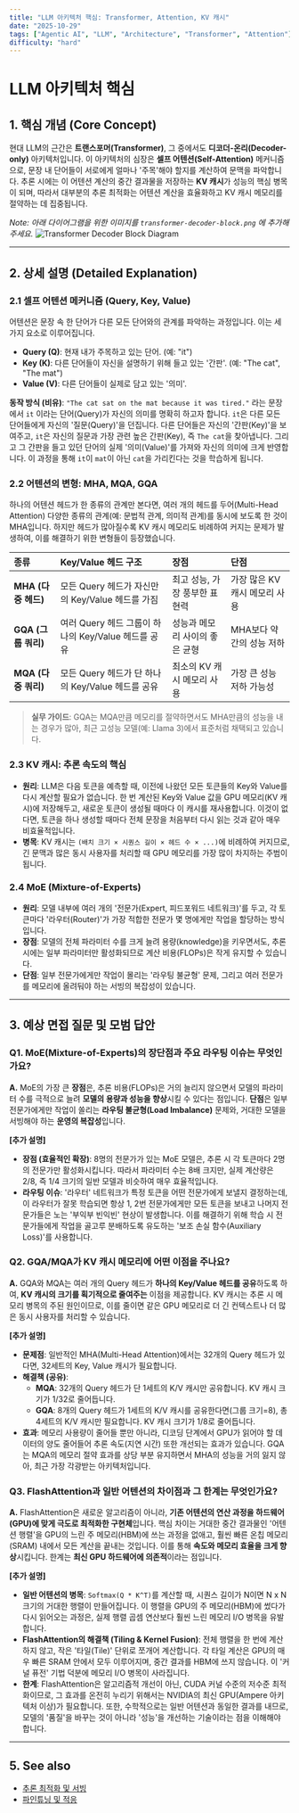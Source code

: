 ```yaml
---
title: "LLM 아키텍처 핵심: Transformer, Attention, KV 캐시"
date: "2025-10-29"
tags: ["Agentic AI", "LLM", "Architecture", "Transformer", "Attention"]
difficulty: "hard"
---
```


# LLM 아키텍처 핵심

## 1. 핵심 개념 (Core Concept)

현대 LLM의 근간은 **트랜스포머(Transformer)**, 그 중에서도 **디코더-온리(Decoder-only)** 아키텍처입니다. 이 아키텍처의 심장은 **셀프 어텐션(Self-Attention)** 메커니즘으로, 문장 내 단어들이 서로에게 얼마나 '주목'해야 할지를 계산하여 문맥을 파악합니다. 추론 시에는 이 어텐션 계산의 중간 결과물을 저장하는 **KV 캐시**가 성능의 핵심 병목이 되며, 따라서 대부분의 추론 최적화는 어텐션 계산을 효율화하고 KV 캐시 메모리를 절약하는 데 집중됩니다.

*Note: 아래 다이어그램을 위한 이미지를 `transformer-decoder-block.png` 에 추가해주세요.*
![Transformer Decoder Block Diagram](../../images/transformer-decoder-block.png)

---

## 2. 상세 설명 (Detailed Explanation)

### 2.1 셀프 어텐션 메커니즘 (Query, Key, Value)

어텐션은 문장 속 한 단어가 다른 모든 단어와의 관계를 파악하는 과정입니다. 이는 세 가지 요소로 이루어집니다.

- **Query (Q)**: 현재 내가 주목하고 있는 단어. (예: "it")
- **Key (K)**: 다른 단어들이 자신을 설명하기 위해 들고 있는 '간판'. (예: "The cat", "The mat")
- **Value (V)**: 다른 단어들이 실제로 담고 있는 '의미'.

**동작 방식 (비유)**: `"The cat sat on the mat because it was tired."` 라는 문장에서 `it` 이라는 단어(Query)가 자신의 의미를 명확히 하고자 합니다. `it`은 다른 모든 단어들에게 자신의 '질문(Query)'을 던집니다. 다른 단어들은 자신의 '간판(Key)'을 보여주고, `it`은 자신의 질문과 가장 관련 높은 간판(Key), 즉 `The cat`을 찾아냅니다. 그리고 그 간판을 들고 있던 단어의 실제 '의미(Value)'를 가져와 자신의 의미에 크게 반영합니다. 이 과정을 통해 `it`이 `mat`이 아닌 `cat`을 가리킨다는 것을 학습하게 됩니다.

### 2.2 어텐션의 변형: MHA, MQA, GQA

하나의 어텐션 헤드가 한 종류의 관계만 본다면, 여러 개의 헤드를 두어(Multi-Head Attention) 다양한 종류의 관계(예: 문법적 관계, 의미적 관계)를 동시에 보도록 한 것이 MHA입니다. 하지만 헤드가 많아질수록 KV 캐시 메모리도 비례하여 커지는 문제가 발생하여, 이를 해결하기 위한 변형들이 등장했습니다.

| 종류 | Key/Value 헤드 구조 | 장점 | 단점 |
| :--- | :--- | :--- | :--- |
| **MHA (다중 헤드)** | 모든 Query 헤드가 자신만의 Key/Value 헤드를 가짐 | 최고 성능, 가장 풍부한 표현력 | 가장 많은 KV 캐시 메모리 사용 |
| **GQA (그룹 쿼리)** | 여러 Query 헤드 그룹이 하나의 Key/Value 헤드를 공유 | 성능과 메모리 사이의 좋은 균형 | MHA보다 약간의 성능 저하 |
| **MQA (다중 쿼리)** | 모든 Query 헤드가 단 하나의 Key/Value 헤드를 공유 | 최소의 KV 캐시 메모리 사용 | 가장 큰 성능 저하 가능성 |

> **실무 가이드**: GQA는 MQA만큼 메모리를 절약하면서도 MHA만큼의 성능을 내는 경우가 많아, 최근 고성능 모델(예: Llama 3)에서 표준처럼 채택되고 있습니다.

### 2.3 KV 캐시: 추론 속도의 핵심

- **원리**: LLM은 다음 토큰을 예측할 때, 이전에 나왔던 모든 토큰들의 Key와 Value를 다시 계산할 필요가 없습니다. 한 번 계산된 Key와 Value 값을 GPU 메모리(KV 캐시)에 저장해두고, 새로운 토큰이 생성될 때마다 이 캐시를 재사용합니다. 이것이 없다면, 토큰을 하나 생성할 때마다 전체 문장을 처음부터 다시 읽는 것과 같아 매우 비효율적입니다.
- **병목**: KV 캐시는 `(배치 크기 × 시퀀스 길이 × 헤드 수 × ...)`에 비례하여 커지므로, 긴 문맥과 많은 동시 사용자를 처리할 때 GPU 메모리를 가장 많이 차지하는 주범이 됩니다.

### 2.4 MoE (Mixture-of-Experts)

- **원리**: 모델 내부에 여러 개의 '전문가(Expert, 피드포워드 네트워크)'를 두고, 각 토큰마다 '라우터(Router)'가 가장 적합한 전문가 몇 명에게만 작업을 할당하는 방식입니다.
- **장점**: 모델의 전체 파라미터 수를 크게 늘려 용량(knowledge)을 키우면서도, 추론 시에는 일부 파라미터만 활성화되므로 계산 비용(FLOPs)은 작게 유지할 수 있습니다.
- **단점**: 일부 전문가에게만 작업이 몰리는 '라우팅 불균형' 문제, 그리고 여러 전문가를 메모리에 올려둬야 하는 서빙의 복잡성이 있습니다.

---

## 3. 예상 면접 질문 및 모범 답안

### Q1. MoE(Mixture-of-Experts)의 장단점과 주요 라우팅 이슈는 무엇인가요?

**A.** MoE의 가장 큰 **장점**은, 추론 비용(FLOPs)은 거의 늘리지 않으면서 모델의 파라미터 수를 극적으로 늘려 **모델의 용량과 성능을 향상**시킬 수 있다는 점입니다. **단점**은 일부 전문가에게만 작업이 쏠리는 **라우팅 불균형(Load Imbalance)** 문제와, 거대한 모델을 서빙해야 하는 **운영의 복잡성**입니다.

**[추가 설명]**
- **장점 (효율적인 확장)**: 8명의 전문가가 있는 MoE 모델은, 추론 시 각 토큰마다 2명의 전문가만 활성화시킵니다. 따라서 파라미터 수는 8배 크지만, 실제 계산량은 2/8, 즉 1/4 크기의 일반 모델과 비슷하여 매우 효율적입니다.
- **라우팅 이슈**: '라우터' 네트워크가 특정 토큰을 어떤 전문가에게 보낼지 결정하는데, 이 라우터가 잘못 학습되면 항상 1, 2번 전문가에게만 모든 토큰을 보내고 나머지 전문가들은 노는 '부익부 빈익빈' 현상이 발생합니다. 이를 해결하기 위해 학습 시 전문가들에게 작업을 골고루 분배하도록 유도하는 '보조 손실 함수(Auxiliary Loss)'를 사용합니다.

### Q2. GQA/MQA가 KV 캐시 메모리에 어떤 이점을 주나요?

**A.** GQA와 MQA는 여러 개의 Query 헤드가 **하나의 Key/Value 헤드를 공유**하도록 하여, **KV 캐시의 크기를 획기적으로 줄여주는** 이점을 제공합니다. KV 캐시는 추론 시 메모리 병목의 주된 원인이므로, 이를 줄이면 같은 GPU 메모리로 더 긴 컨텍스트나 더 많은 동시 사용자를 처리할 수 있습니다.

**[추가 설명]**
- **문제점**: 일반적인 MHA(Multi-Head Attention)에서는 32개의 Query 헤드가 있다면, 32세트의 Key, Value 캐시가 필요합니다.
- **해결책 (공유)**:
  - **MQA**: 32개의 Query 헤드가 단 1세트의 K/V 캐시만 공유합니다. KV 캐시 크기가 1/32로 줄어듭니다.
  - **GQA**: 8개의 Query 헤드가 1세트의 K/V 캐시를 공유한다면(그룹 크기=8), 총 4세트의 K/V 캐시만 필요합니다. KV 캐시 크기가 1/8로 줄어듭니다.
- **효과**: 메모리 사용량이 줄어들 뿐만 아니라, 디코딩 단계에서 GPU가 읽어야 할 데이터의 양도 줄어들어 추론 속도(지연 시간) 또한 개선되는 효과가 있습니다. GQA는 MQA의 메모리 절약 효과를 상당 부분 유지하면서 MHA의 성능을 거의 잃지 않아, 최근 가장 각광받는 아키텍처입니다.

### Q3. FlashAttention과 일반 어텐션의 차이점과 그 한계는 무엇인가요?

**A.** FlashAttention은 새로운 알고리즘이 아니라, **기존 어텐션의 연산 과정을 하드웨어(GPU)에 맞게 극도로 최적화한 구현체**입니다. 핵심 차이는 거대한 중간 결과물인 '어텐션 행렬'을 GPU의 느린 주 메모리(HBM)에 쓰는 과정을 없애고, 훨씬 빠른 온칩 메모리(SRAM) 내에서 모든 계산을 끝내는 것입니다. 이를 통해 **속도와 메모리 효율을 크게 향상**시킵니다. 한계는 **최신 GPU 하드웨어에 의존적**이라는 점입니다.

**[추가 설명]**
- **일반 어텐션의 병목**: `Softmax(Q * K^T)`를 계산할 때, 시퀀스 길이가 N이면 N x N 크기의 거대한 행렬이 만들어집니다. 이 행렬을 GPU의 주 메모리(HBM)에 썼다가 다시 읽어오는 과정은, 실제 행렬 곱셈 연산보다 훨씬 느린 메모리 I/O 병목을 유발합니다.
- **FlashAttention의 해결책 (Tiling & Kernel Fusion)**: 전체 행렬을 한 번에 계산하지 않고, 작은 '타일(Tile)' 단위로 쪼개어 계산합니다. 각 타일 계산은 GPU의 매우 빠른 SRAM 안에서 모두 이루어지며, 중간 결과를 HBM에 쓰지 않습니다. 이 '커널 퓨전' 기법 덕분에 메모리 I/O 병목이 사라집니다.
- **한계**: FlashAttention은 알고리즘적 개선이 아닌, CUDA 커널 수준의 저수준 최적화이므로, 그 효과를 온전히 누리기 위해서는 NVIDIA의 최신 GPU(Ampere 아키텍처 이상)가 필요합니다. 또한, 수학적으로는 일반 어텐션과 동일한 결과를 내므로, 모델의 '품질'을 바꾸는 것이 아니라 '성능'을 개선하는 기술이라는 점을 이해해야 합니다.

---

## 5. See also

- [추론 최적화 및 서빙](./inference-optimization-and-serving.md)
- [파인튜닝 및 적응](./fine-tuning-and-adaptation.md)